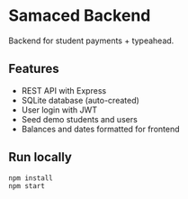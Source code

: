# Samaced Backend

Backend for student payments + typeahead.

## Features
- REST API with Express
- SQLite database (auto-created)
- User login with JWT
- Seed demo students and users
- Balances and dates formatted for frontend

## Run locally
```bash
npm install
npm start
